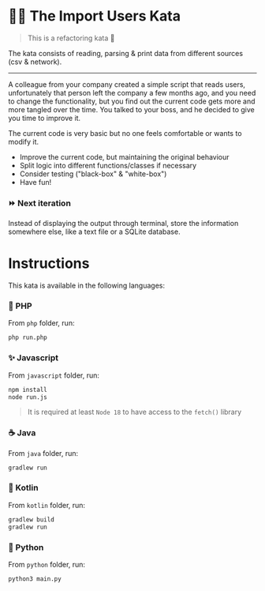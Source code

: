 # 👩‍💻 The Import Users Kata

> This is a refactoring kata 🔧

The kata consists of reading, parsing & print data from different sources (csv & network).

---

A colleague from your company created a simple script that reads users,
unfortunately that person left the company a few months ago, and you need to
change the functionality, but you find out the current code gets more and more
tangled over the time. You talked to your boss, and he decided to give you time
to improve it.

The current code is very basic but no one feels comfortable or wants to modify it.

- Improve the current code, but maintaining the original behaviour
- Split logic into different functions/classes if necessary
- Consider testing ("black-box" & "white-box")
- Have fun!

### ⏩ Next iteration

Instead of displaying the output through terminal, store the information
somewhere else, like a text file or a SQLite database.

# Instructions

This kata is available in the following languages:

### 🐘 PHP

From `php` folder, run:

```bash
php run.php
```

### ✨ Javascript

From `javascript` folder, run:

```bash
npm install
node run.js
```

> It is required at least `Node 18` to have access to the `fetch()` library

### ☕ Java

From `java` folder, run:

```bash
gradlew run
```

### 🎁 Kotlin

From `kotlin` folder, run:

```bash
gradlew build
gradlew run
```

### :snake: Python

From `python` folder, run:

```bash
python3 main.py
```
